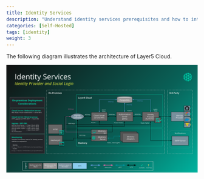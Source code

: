 ```yaml
---
title: Identity Services
description: "Understand identity services prerequisites and how to integrate your existing identity with OIDC."
categories: [Self-Hosted]
tags: [identity]
weight: 3
---
```

The following diagram illustrates the architecture of Layer5 Cloud.

![self-hosted-deployment](../images/self-hosted-deployment.svg "image-center-no-shadow")
